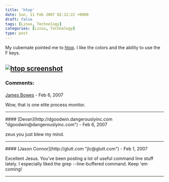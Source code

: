 ```yaml
---
title: 'htop'
date: Sun, 11 Feb 2007 02:12:22 +0000
draft: false
tags: [Linux, Technology]
categories: [Linux, Technology]
type: post
---
```


My cubemate pointed me to [htop](http://htop.sourceforge.net/). I like the colors and the ability to use the F keys.

[![htop screenshot](/img/2007/02/htop.png)](/img/2007/02/htop.png "htop screenshot")
---
### Comments:
####
[James Bowes](http://jbowes.dangerouslyinc.com "jbowes@gmail.com") - <time datetime="2007-02-10 23:00:52">Feb 6, 2007</time>

Wow, that is one elite process monitor.
<hr />
####
[Devan](http://dgoodwin.dangerouslyinc.com "dgoodwin@dangerouslyinc.com") - <time datetime="2007-02-10 23:03:28">Feb 6, 2007</time>

zeus you just blew my mind.
<hr />
####
[Jason Connor](http://glutt.com "jlc@glutt.com") - <time datetime="2007-02-12 14:24:55">Feb 1, 2007</time>

Excellent Jesus. You've been posting a lot of useful command line stuff lately. I especially liked the grep --line-buffered command. Keep 'em coming!
<hr />
